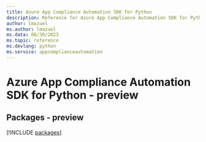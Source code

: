 ```yaml
---
title: Azure App Compliance Automation SDK for Python
description: Reference for Azure App Compliance Automation SDK for Python
author: lmazuel
ms.author: lmazuel
ms.data: 06/30/2023
ms.topic: reference
ms.devlang: python
ms.service: appcomplianceautomation
---
```

# Azure App Compliance Automation SDK for Python - preview
## Packages - preview
[!INCLUDE [packages](app-compliance-automation-index.md)]